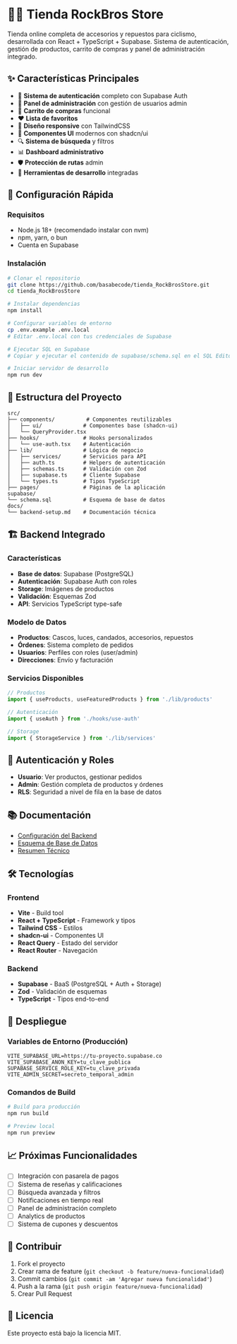 # 🚴‍♂️ Tienda RockBros Store

Tienda online completa de accesorios y repuestos para ciclismo, desarrollada con React + TypeScript + Supabase. Sistema de autenticación, gestión de productos, carrito de compras y panel de administración integrado.

## ✨ Características Principales

- 🔐 **Sistema de autenticación** completo con Supabase Auth
- 👑 **Panel de administración** con gestión de usuarios admin
- 🛒 **Carrito de compras** funcional
- ❤️ **Lista de favoritos** 
- 📱 **Diseño responsive** con TailwindCSS
- 🎨 **Componentes UI** modernos con shadcn/ui
- 🔍 **Sistema de búsqueda** y filtros
- 📊 **Dashboard administrativo** 
- 🛡️ **Protección de rutas** admin
- 🔧 **Herramientas de desarrollo** integradas

## 🚀 Configuración Rápida

### Requisitos

- Node.js 18+ (recomendado instalar con nvm)
- npm, yarn, o bun
- Cuenta en Supabase

### Instalación

```bash
# Clonar el repositorio
git clone https://github.com/basabecode/tienda_RockBrosStore.git
cd tienda_RockBrosStore

# Instalar dependencias
npm install

# Configurar variables de entorno
cp .env.example .env.local
# Editar .env.local con tus credenciales de Supabase

# Ejecutar SQL en Supabase
# Copiar y ejecutar el contenido de supabase/schema.sql en el SQL Editor

# Iniciar servidor de desarrollo
npm run dev
```

## 📁 Estructura del Proyecto

```
src/
├── components/          # Componentes reutilizables
│   ├── ui/             # Componentes base (shadcn-ui)
│   └── QueryProvider.tsx
├── hooks/              # Hooks personalizados
│   └── use-auth.tsx    # Autenticación
├── lib/                # Lógica de negocio
│   ├── services/       # Servicios para API
│   ├── auth.ts         # Helpers de autenticación
│   ├── schemas.ts      # Validación con Zod
│   ├── supabase.ts     # Cliente Supabase
│   └── types.ts        # Tipos TypeScript
├── pages/              # Páginas de la aplicación
supabase/
└── schema.sql          # Esquema de base de datos
docs/
└── backend-setup.md    # Documentación técnica
```

## 🏗️ Backend Integrado

### Características

- **Base de datos**: Supabase (PostgreSQL)
- **Autenticación**: Supabase Auth con roles
- **Storage**: Imágenes de productos
- **Validación**: Esquemas Zod
- **API**: Servicios TypeScript type-safe

### Modelo de Datos

- **Productos**: Cascos, luces, candados, accesorios, repuestos
- **Órdenes**: Sistema completo de pedidos
- **Usuarios**: Perfiles con roles (user/admin)
- **Direcciones**: Envío y facturación

### Servicios Disponibles

```typescript
// Productos
import { useProducts, useFeaturedProducts } from './lib/products'

// Autenticación
import { useAuth } from './hooks/use-auth'

// Storage
import { StorageService } from './lib/services'
```

## 🔐 Autenticación y Roles

- **Usuario**: Ver productos, gestionar pedidos
- **Admin**: Gestión completa de productos y órdenes
- **RLS**: Seguridad a nivel de fila en la base de datos

## 📚 Documentación

- [Configuración del Backend](./docs/backend-setup.md)
- [Esquema de Base de Datos](./supabase/schema.sql)
- [Resumen Técnico](./Resumen%20del%20backend.md)

## 🛠️ Tecnologías

### Frontend

- **Vite** - Build tool
- **React + TypeScript** - Framework y tipos
- **Tailwind CSS** - Estilos
- **shadcn-ui** - Componentes UI
- **React Query** - Estado del servidor
- **React Router** - Navegación

### Backend

- **Supabase** - BaaS (PostgreSQL + Auth + Storage)
- **Zod** - Validación de esquemas
- **TypeScript** - Tipos end-to-end

## 🚀 Despliegue

### Variables de Entorno (Producción)

```env
VITE_SUPABASE_URL=https://tu-proyecto.supabase.co
VITE_SUPABASE_ANON_KEY=tu_clave_publica
SUPABASE_SERVICE_ROLE_KEY=tu_clave_privada
VITE_ADMIN_SECRET=secreto_temporal_admin
```

### Comandos de Build

```sh
# Build para producción
npm run build

# Preview local
npm run preview
```

## 📈 Próximas Funcionalidades

- [ ] Integración con pasarela de pagos
- [ ] Sistema de reseñas y calificaciones
- [ ] Búsqueda avanzada y filtros
- [ ] Notificaciones en tiempo real
- [ ] Panel de administración completo
- [ ] Analytics de productos
- [ ] Sistema de cupones y descuentos

## 🤝 Contribuir

1. Fork el proyecto
2. Crear rama de feature (`git checkout -b feature/nueva-funcionalidad`)
3. Commit cambios (`git commit -am 'Agregar nueva funcionalidad'`)
4. Push a la rama (`git push origin feature/nueva-funcionalidad`)
5. Crear Pull Request

## 📄 Licencia

Este proyecto está bajo la licencia MIT.
